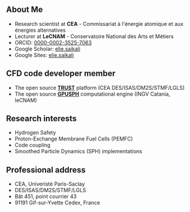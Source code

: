 ## **About Me**
- Research scientist at **CEA** - Commissariat à l'énergie atomique et aux énergies alternatives
- Lecturer at **LeCNAM** - Conservatoire National des Arts et Métiers
- ORCID: [0000-0002-3525-7063](https://orcid.org/0000-0002-3525-7063)
- Google Scholar: [elie.saikali](https://scholar.google.fr/citations?user=y7KK9cIAAAAJ&hl=en)
- Google Sites: [elie.saikali](https://sites.google.com/view/eliesaikali/home)

## **CFD code developer member**
- The open source [**TRUST**](https://github.com/cea-trust-platform/trust-code) platform (CEA DES/ISAS/DM2S/STMF/LGLS)
- The open source [**GPUSPH**](https://www.gpusph.org/) computational engine (INGV Catania, leCNAM)

## **Research interests**
- Hydrogen Safety
- Proton-Exchange Membrane Fuel Cells (PEMFC)
- Code coupling
- Smoothed Particle Dynamics (SPH) implementations

## **Professional address**
- CEA, Univeristé Paris-Saclay
- DES/ISAS/DM2S/STMF/LGLS
- Bât 451, point courrier 43
- 91191 Gif-sur-Yvette Cedex, France

